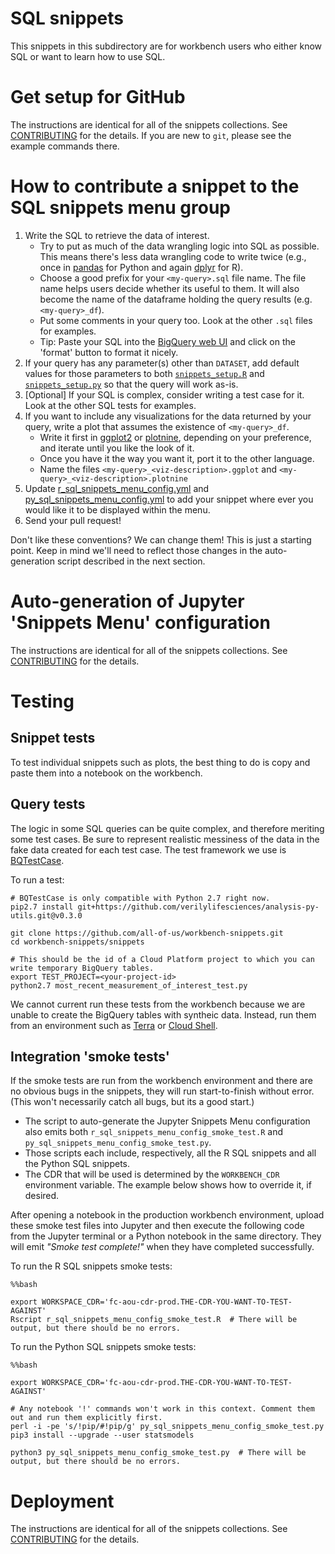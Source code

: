 # SQL snippets

This snippets in this subdirectory are for workbench users who either know SQL or want to learn how to use SQL.

# Get setup for GitHub
The instructions are identical for all of the snippets collections. See [CONTRIBUTING](../CONTRIBUTING.md#get-setup-for-github) for the details. If you are new to `git`, please see the example commands there. 

# How to contribute a snippet to the SQL snippets menu group

1. Write the SQL to retrieve the data of interest.
    * Try to put as much of the data wrangling logic into SQL as possible. This means there's less data wrangling code to write twice (e.g., once in [pandas](https://pandas.pydata.org/) for Python and again [dplyr](https://dplyr.tidyverse.org/) for R).
    * Choose a good prefix for your `<my-query>.sql` file name. The file name helps users decide whether its useful to them. It will also become the name of the dataframe holding the query results (e.g. `<my-query>_df`).
    * Put some comments in your query too. Look at the other `.sql` files for examples.
    * Tip: Paste your SQL into the [BigQuery web UI](https://bigquery.cloud.google.com/) and click on the 'format' button to format it nicely.
1. If your query has any parameter(s) other than `DATASET`, add default values for those parameters to both [`snippets_setup.R`](./snippets_setup.R) and [`snippets_setup.py`](./snippets_setup.py) so that the query will work as-is.
1. [Optional] If your SQL is complex, consider writing a test case for it. Look at the other SQL tests for examples.
1. If you want to include any visualizations for the data returned by your query, write a plot that assumes the existence of `<my-query>_df`.
    * Write it first in [ggplot2](https://ggplot2.tidyverse.org/) or [plotnine](https://plotnine.readthedocs.io/en/stable/), depending on your preference, and iterate until you like the look of it.
    * Once you have it the way you want it, port it to the other language.
    * Name the files `<my-query>_<viz-description>.ggplot` and `<my-query>_<viz-description>.plotnine`
1. Update [r_sql_snippets_menu_config.yml](../build/r_sql_snippets_menu_config.yml) and [py_sql_snippets_menu_config.yml](../build/py_sql_snippets_menu_config.yml) to add your snippet where ever you would like it to be displayed within the menu.
1. Send your pull request!

Don't like these conventions? We can change them! This is just a starting point. Keep in mind we'll need to reflect those changes in the auto-generation script described in the next section.

# Auto-generation of Jupyter 'Snippets Menu' configuration

The instructions are identical for all of the snippets collections. See [CONTRIBUTING](../CONTRIBUTING.md#auto-generation-of-jupyter-snippets-menu-configuration) for the details.

# Testing

## Snippet tests
To test individual snippets such as plots, the best thing to do is copy and paste them into a notebook on the workbench.

## Query tests

The logic in some SQL queries can be quite complex, and therefore meriting some test cases. Be sure to represent realistic messiness of the data in the fake data created for each test case. The test framework we use is [BQTestCase](https://github.com/verilylifesciences/analysis-py-utils).

To run a test:
```
# BQTestCase is only compatible with Python 2.7 right now.
pip2.7 install git+https://github.com/verilylifesciences/analysis-py-utils.git@v0.3.0

git clone https://github.com/all-of-us/workbench-snippets.git
cd workbench-snippets/snippets

# This should be the id of a Cloud Platform project to which you can write temporary BigQuery tables.
export TEST_PROJECT=<your-project-id>
python2.7 most_recent_measurement_of_interest_test.py
```

We cannot current run these tests from the workbench because we are unable to create the BigQuery tables with syntheic data. Instead, run them from an environment such as [Terra](https://app.terra.bio/) or [Cloud Shell](https://cloud.google.com/shell/).

## Integration 'smoke tests'
If the smoke tests are run from the workbench environment and there are no obvious bugs in the snippets, they will run start-to-finish without error. (This won't necessarily catch all bugs, but its a good start.)

* The script to auto-generate the Jupyter Snippets Menu configuration also emits both `r_sql_snippets_menu_config_smoke_test.R` and `py_sql_snippets_menu_config_smoke_test.py`.
* Those scripts each include, respectively, all the R SQL snippets and all the Python SQL snippets.
* The CDR that will be used is determined by the `WORKBENCH_CDR` environment variable. The example below shows how to override it, if desired.

After opening a notebook in the production workbench environment, upload these smoke test files into Jupyter and then execute the following code from the Jupyter terminal or a Python notebook in the same directory. They will emit _"Smoke test complete!"_ when they have completed successfully.

To run the R SQL snippets smoke tests:
```
%%bash

export WORKSPACE_CDR='fc-aou-cdr-prod.THE-CDR-YOU-WANT-TO-TEST-AGAINST'
Rscript r_sql_snippets_menu_config_smoke_test.R  # There will be output, but there should be no errors.
```

To run the Python SQL snippets smoke tests:
```
%%bash

export WORKSPACE_CDR='fc-aou-cdr-prod.THE-CDR-YOU-WANT-TO-TEST-AGAINST'

# Any notebook '!' commands won't work in this context. Comment them out and run them explicitly first.
perl -i -pe 's/!pip/#!pip/g' py_sql_snippets_menu_config_smoke_test.py
pip3 install --upgrade --user statsmodels

python3 py_sql_snippets_menu_config_smoke_test.py  # There will be output, but there should be no errors.
```

# Deployment
The instructions are identical for all of the snippets collections. See [CONTRIBUTING](../CONTRIBUTING.md#deployment) for the details.
